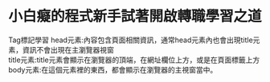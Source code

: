 <html>
  <body>
    <h1>小白癡的程式新手試著開啟轉職學習之道</h1>
    <p>Tag標記學習</b>
    head元素:內容包含頁面相關資訊，通常head元素內也會出現title元素，資訊不會出現在主瀏覽器視窗</br>
        title元素:title元素會顯示在瀏覽器的頂端，在網址欄位上方，或是在頁面標籤上方</br>
        body元素:在這個元素裡的東西，都會顯示在瀏覽器的主視窗當中。
